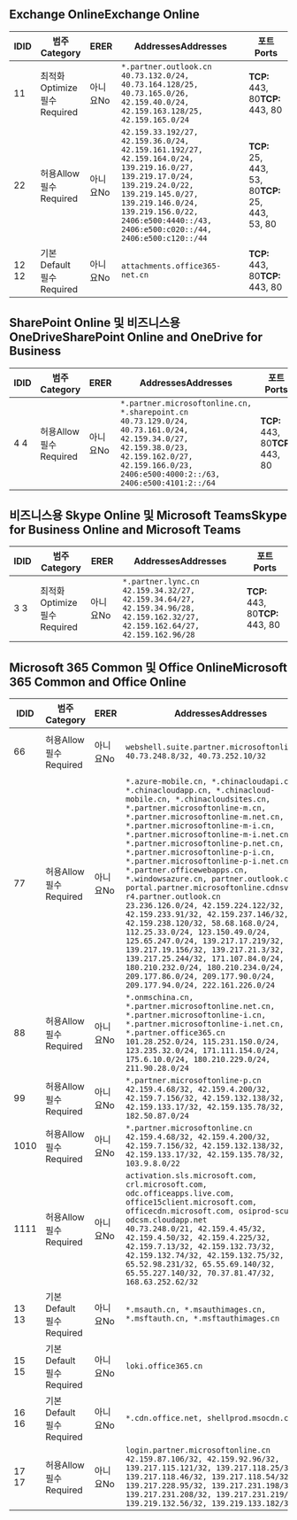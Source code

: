 <!--THIS FILE IS AUTOMATICALLY GENERATED. MANUAL CHANGES WILL BE OVERWRITTEN.-->
<!--Please contact the Office 365 Endpoints team with any questions.-->
<!--China endpoints version 2020082800-->
<!--File generated 2020-10-08 15:23:02.5041-->

## <a name="exchange-online"></a><span data-ttu-id="9c5b9-101">Exchange Online</span><span class="sxs-lookup"><span data-stu-id="9c5b9-101">Exchange Online</span></span>

<span data-ttu-id="9c5b9-102">ID</span><span class="sxs-lookup"><span data-stu-id="9c5b9-102">ID</span></span> | <span data-ttu-id="9c5b9-103">범주</span><span class="sxs-lookup"><span data-stu-id="9c5b9-103">Category</span></span> | <span data-ttu-id="9c5b9-104">ER</span><span class="sxs-lookup"><span data-stu-id="9c5b9-104">ER</span></span> | <span data-ttu-id="9c5b9-105">Addresses</span><span class="sxs-lookup"><span data-stu-id="9c5b9-105">Addresses</span></span> | <span data-ttu-id="9c5b9-106">포트</span><span class="sxs-lookup"><span data-stu-id="9c5b9-106">Ports</span></span>
-- | -------------------- | -- | ---------------------------------------------------------------------------------------------------------------------------------------------------------------------------------------------------------------------------------------------- | ------------------------
<span data-ttu-id="9c5b9-107">1</span><span class="sxs-lookup"><span data-stu-id="9c5b9-107">1</span></span> | <span data-ttu-id="9c5b9-108">최적화</span><span class="sxs-lookup"><span data-stu-id="9c5b9-108">Optimize</span></span><BR><span data-ttu-id="9c5b9-109">필수</span><span class="sxs-lookup"><span data-stu-id="9c5b9-109">Required</span></span> | <span data-ttu-id="9c5b9-110">아니요</span><span class="sxs-lookup"><span data-stu-id="9c5b9-110">No</span></span> | `*.partner.outlook.cn`<BR>`40.73.132.0/24, 40.73.164.128/25, 40.73.165.0/26, 42.159.40.0/24, 42.159.163.128/25, 42.159.165.0/24` | <span data-ttu-id="9c5b9-111">**TCP:** 443, 80</span><span class="sxs-lookup"><span data-stu-id="9c5b9-111">**TCP:** 443, 80</span></span>
<span data-ttu-id="9c5b9-112">2</span><span class="sxs-lookup"><span data-stu-id="9c5b9-112">2</span></span> | <span data-ttu-id="9c5b9-113">허용</span><span class="sxs-lookup"><span data-stu-id="9c5b9-113">Allow</span></span><BR><span data-ttu-id="9c5b9-114">필수</span><span class="sxs-lookup"><span data-stu-id="9c5b9-114">Required</span></span> | <span data-ttu-id="9c5b9-115">아니요</span><span class="sxs-lookup"><span data-stu-id="9c5b9-115">No</span></span> | `42.159.33.192/27, 42.159.36.0/24, 42.159.161.192/27, 42.159.164.0/24, 139.219.16.0/27, 139.219.17.0/24, 139.219.24.0/22, 139.219.145.0/27, 139.219.146.0/24, 139.219.156.0/22, 2406:e500:4440::/43, 2406:e500:c020::/44, 2406:e500:c120::/44` | <span data-ttu-id="9c5b9-116">**TCP:** 25, 443, 53, 80</span><span class="sxs-lookup"><span data-stu-id="9c5b9-116">**TCP:** 25, 443, 53, 80</span></span>
<span data-ttu-id="9c5b9-117">12 </span><span class="sxs-lookup"><span data-stu-id="9c5b9-117">12</span></span> | <span data-ttu-id="9c5b9-118">기본</span><span class="sxs-lookup"><span data-stu-id="9c5b9-118">Default</span></span><BR><span data-ttu-id="9c5b9-119">필수</span><span class="sxs-lookup"><span data-stu-id="9c5b9-119">Required</span></span> | <span data-ttu-id="9c5b9-120">아니요</span><span class="sxs-lookup"><span data-stu-id="9c5b9-120">No</span></span> | `attachments.office365-net.cn` | <span data-ttu-id="9c5b9-121">**TCP:** 443, 80</span><span class="sxs-lookup"><span data-stu-id="9c5b9-121">**TCP:** 443, 80</span></span>

## <a name="sharepoint-online-and-onedrive-for-business"></a><span data-ttu-id="9c5b9-122">SharePoint Online 및 비즈니스용 OneDrive</span><span class="sxs-lookup"><span data-stu-id="9c5b9-122">SharePoint Online and OneDrive for Business</span></span>

<span data-ttu-id="9c5b9-123">ID</span><span class="sxs-lookup"><span data-stu-id="9c5b9-123">ID</span></span> | <span data-ttu-id="9c5b9-124">범주</span><span class="sxs-lookup"><span data-stu-id="9c5b9-124">Category</span></span> | <span data-ttu-id="9c5b9-125">ER</span><span class="sxs-lookup"><span data-stu-id="9c5b9-125">ER</span></span> | <span data-ttu-id="9c5b9-126">Addresses</span><span class="sxs-lookup"><span data-stu-id="9c5b9-126">Addresses</span></span> | <span data-ttu-id="9c5b9-127">포트</span><span class="sxs-lookup"><span data-stu-id="9c5b9-127">Ports</span></span>
-- | ----------------- | -- | --------------------------------------------------------------------------------------------------------------------------------------------------------------------------------------------------- | ----------------
<span data-ttu-id="9c5b9-128">4 </span><span class="sxs-lookup"><span data-stu-id="9c5b9-128">4</span></span> | <span data-ttu-id="9c5b9-129">허용</span><span class="sxs-lookup"><span data-stu-id="9c5b9-129">Allow</span></span><BR><span data-ttu-id="9c5b9-130">필수</span><span class="sxs-lookup"><span data-stu-id="9c5b9-130">Required</span></span> | <span data-ttu-id="9c5b9-131">아니요</span><span class="sxs-lookup"><span data-stu-id="9c5b9-131">No</span></span> | `*.partner.microsoftonline.cn, *.sharepoint.cn`<BR>`40.73.129.0/24, 40.73.161.0/24, 42.159.34.0/27, 42.159.38.0/23, 42.159.162.0/27, 42.159.166.0/23, 2406:e500:4000:2::/63, 2406:e500:4101:2::/64` | <span data-ttu-id="9c5b9-132">**TCP:** 443, 80</span><span class="sxs-lookup"><span data-stu-id="9c5b9-132">**TCP:** 443, 80</span></span>

## <a name="skype-for-business-online-and-microsoft-teams"></a><span data-ttu-id="9c5b9-133">비즈니스용 Skype Online 및 Microsoft Teams</span><span class="sxs-lookup"><span data-stu-id="9c5b9-133">Skype for Business Online and Microsoft Teams</span></span>

<span data-ttu-id="9c5b9-134">ID</span><span class="sxs-lookup"><span data-stu-id="9c5b9-134">ID</span></span> | <span data-ttu-id="9c5b9-135">범주</span><span class="sxs-lookup"><span data-stu-id="9c5b9-135">Category</span></span> | <span data-ttu-id="9c5b9-136">ER</span><span class="sxs-lookup"><span data-stu-id="9c5b9-136">ER</span></span> | <span data-ttu-id="9c5b9-137">Addresses</span><span class="sxs-lookup"><span data-stu-id="9c5b9-137">Addresses</span></span> | <span data-ttu-id="9c5b9-138">포트</span><span class="sxs-lookup"><span data-stu-id="9c5b9-138">Ports</span></span>
-- | -------------------- | -- | -------------------------------------------------------------------------------------------------------------------------------- | ----------------
<span data-ttu-id="9c5b9-139">3 </span><span class="sxs-lookup"><span data-stu-id="9c5b9-139">3</span></span> | <span data-ttu-id="9c5b9-140">최적화</span><span class="sxs-lookup"><span data-stu-id="9c5b9-140">Optimize</span></span><BR><span data-ttu-id="9c5b9-141">필수</span><span class="sxs-lookup"><span data-stu-id="9c5b9-141">Required</span></span> | <span data-ttu-id="9c5b9-142">아니요</span><span class="sxs-lookup"><span data-stu-id="9c5b9-142">No</span></span> | `*.partner.lync.cn`<BR>`42.159.34.32/27, 42.159.34.64/27, 42.159.34.96/28, 42.159.162.32/27, 42.159.162.64/27, 42.159.162.96/28` | <span data-ttu-id="9c5b9-143">**TCP:** 443, 80</span><span class="sxs-lookup"><span data-stu-id="9c5b9-143">**TCP:** 443, 80</span></span>

## <a name="microsoft-365-common-and-office-online"></a><span data-ttu-id="9c5b9-144">Microsoft 365 Common 및 Office Online</span><span class="sxs-lookup"><span data-stu-id="9c5b9-144">Microsoft 365 Common and Office Online</span></span>

<span data-ttu-id="9c5b9-145">ID</span><span class="sxs-lookup"><span data-stu-id="9c5b9-145">ID</span></span> | <span data-ttu-id="9c5b9-146">범주</span><span class="sxs-lookup"><span data-stu-id="9c5b9-146">Category</span></span> | <span data-ttu-id="9c5b9-147">ER</span><span class="sxs-lookup"><span data-stu-id="9c5b9-147">ER</span></span> | <span data-ttu-id="9c5b9-148">Addresses</span><span class="sxs-lookup"><span data-stu-id="9c5b9-148">Addresses</span></span> | <span data-ttu-id="9c5b9-149">포트</span><span class="sxs-lookup"><span data-stu-id="9c5b9-149">Ports</span></span>
-- | ------------------- | -- | ---------------------------------------------------------------------------------------------------------------------------------------------------------------------------------------------------------------------------------------------------------------------------------------------------------------------------------------------------------------------------------------------------------------------------------------------------------------------------------------------------------------------------------------------------------------------------------------------------------------------------------------------------------------------------------------------------------------------------------------------------------------------------------------------------------------------------------------------------------------------------- | ----------------
<span data-ttu-id="9c5b9-150">6</span><span class="sxs-lookup"><span data-stu-id="9c5b9-150">6</span></span> | <span data-ttu-id="9c5b9-151">허용</span><span class="sxs-lookup"><span data-stu-id="9c5b9-151">Allow</span></span><BR><span data-ttu-id="9c5b9-152">필수</span><span class="sxs-lookup"><span data-stu-id="9c5b9-152">Required</span></span> | <span data-ttu-id="9c5b9-153">아니요</span><span class="sxs-lookup"><span data-stu-id="9c5b9-153">No</span></span> | `webshell.suite.partner.microsoftonline.cn`<BR>`40.73.248.8/32, 40.73.252.10/32` | <span data-ttu-id="9c5b9-154">**TCP:** 443, 80</span><span class="sxs-lookup"><span data-stu-id="9c5b9-154">**TCP:** 443, 80</span></span>
<span data-ttu-id="9c5b9-155">7</span><span class="sxs-lookup"><span data-stu-id="9c5b9-155">7</span></span> | <span data-ttu-id="9c5b9-156">허용</span><span class="sxs-lookup"><span data-stu-id="9c5b9-156">Allow</span></span><BR><span data-ttu-id="9c5b9-157">필수</span><span class="sxs-lookup"><span data-stu-id="9c5b9-157">Required</span></span> | <span data-ttu-id="9c5b9-158">아니요</span><span class="sxs-lookup"><span data-stu-id="9c5b9-158">No</span></span> | `*.azure-mobile.cn, *.chinacloudapi.cn, *.chinacloudapp.cn, *.chinacloud-mobile.cn, *.chinacloudsites.cn, *.partner.microsoftonline-m.cn, *.partner.microsoftonline-m.net.cn, *.partner.microsoftonline-m-i.cn, *.partner.microsoftonline-m-i.net.cn, *.partner.microsoftonline-p.net.cn, *.partner.microsoftonline-p-i.cn, *.partner.microsoftonline-p-i.net.cn, *.partner.officewebapps.cn, *.windowsazure.cn, partner.outlook.cn, portal.partner.microsoftonline.cdnsvc.com, r4.partner.outlook.cn`<BR>`23.236.126.0/24, 42.159.224.122/32, 42.159.233.91/32, 42.159.237.146/32, 42.159.238.120/32, 58.68.168.0/24, 112.25.33.0/24, 123.150.49.0/24, 125.65.247.0/24, 139.217.17.219/32, 139.217.19.156/32, 139.217.21.3/32, 139.217.25.244/32, 171.107.84.0/24, 180.210.232.0/24, 180.210.234.0/24, 209.177.86.0/24, 209.177.90.0/24, 209.177.94.0/24, 222.161.226.0/24` | <span data-ttu-id="9c5b9-159">**TCP:** 443, 80</span><span class="sxs-lookup"><span data-stu-id="9c5b9-159">**TCP:** 443, 80</span></span>
<span data-ttu-id="9c5b9-160">8</span><span class="sxs-lookup"><span data-stu-id="9c5b9-160">8</span></span> | <span data-ttu-id="9c5b9-161">허용</span><span class="sxs-lookup"><span data-stu-id="9c5b9-161">Allow</span></span><BR><span data-ttu-id="9c5b9-162">필수</span><span class="sxs-lookup"><span data-stu-id="9c5b9-162">Required</span></span> | <span data-ttu-id="9c5b9-163">아니요</span><span class="sxs-lookup"><span data-stu-id="9c5b9-163">No</span></span> | `*.onmschina.cn, *.partner.microsoftonline.net.cn, *.partner.microsoftonline-i.cn, *.partner.microsoftonline-i.net.cn, *.partner.office365.cn`<BR>`101.28.252.0/24, 115.231.150.0/24, 123.235.32.0/24, 171.111.154.0/24, 175.6.10.0/24, 180.210.229.0/24, 211.90.28.0/24` | <span data-ttu-id="9c5b9-164">**TCP:** 443, 80</span><span class="sxs-lookup"><span data-stu-id="9c5b9-164">**TCP:** 443, 80</span></span>
<span data-ttu-id="9c5b9-165">9</span><span class="sxs-lookup"><span data-stu-id="9c5b9-165">9</span></span> | <span data-ttu-id="9c5b9-166">허용</span><span class="sxs-lookup"><span data-stu-id="9c5b9-166">Allow</span></span><BR><span data-ttu-id="9c5b9-167">필수</span><span class="sxs-lookup"><span data-stu-id="9c5b9-167">Required</span></span> | <span data-ttu-id="9c5b9-168">아니요</span><span class="sxs-lookup"><span data-stu-id="9c5b9-168">No</span></span> | `*.partner.microsoftonline-p.cn`<BR>`42.159.4.68/32, 42.159.4.200/32, 42.159.7.156/32, 42.159.132.138/32, 42.159.133.17/32, 42.159.135.78/32, 182.50.87.0/24` | <span data-ttu-id="9c5b9-169">**TCP:** 443, 80</span><span class="sxs-lookup"><span data-stu-id="9c5b9-169">**TCP:** 443, 80</span></span>
<span data-ttu-id="9c5b9-170">10</span><span class="sxs-lookup"><span data-stu-id="9c5b9-170">10</span></span> | <span data-ttu-id="9c5b9-171">허용</span><span class="sxs-lookup"><span data-stu-id="9c5b9-171">Allow</span></span><BR><span data-ttu-id="9c5b9-172">필수</span><span class="sxs-lookup"><span data-stu-id="9c5b9-172">Required</span></span> | <span data-ttu-id="9c5b9-173">아니요</span><span class="sxs-lookup"><span data-stu-id="9c5b9-173">No</span></span> | `*.partner.microsoftonline.cn`<BR>`42.159.4.68/32, 42.159.4.200/32, 42.159.7.156/32, 42.159.132.138/32, 42.159.133.17/32, 42.159.135.78/32, 103.9.8.0/22` | <span data-ttu-id="9c5b9-174">**TCP:** 443, 80</span><span class="sxs-lookup"><span data-stu-id="9c5b9-174">**TCP:** 443, 80</span></span>
<span data-ttu-id="9c5b9-175">11</span><span class="sxs-lookup"><span data-stu-id="9c5b9-175">11</span></span> | <span data-ttu-id="9c5b9-176">허용</span><span class="sxs-lookup"><span data-stu-id="9c5b9-176">Allow</span></span><BR><span data-ttu-id="9c5b9-177">필수</span><span class="sxs-lookup"><span data-stu-id="9c5b9-177">Required</span></span> | <span data-ttu-id="9c5b9-178">아니요</span><span class="sxs-lookup"><span data-stu-id="9c5b9-178">No</span></span> | `activation.sls.microsoft.com, crl.microsoft.com, odc.officeapps.live.com, office15client.microsoft.com, officecdn.microsoft.com, osiprod-scus01-odcsm.cloudapp.net`<BR>`40.73.248.0/21, 42.159.4.45/32, 42.159.4.50/32, 42.159.4.225/32, 42.159.7.13/32, 42.159.132.73/32, 42.159.132.74/32, 42.159.132.75/32, 65.52.98.231/32, 65.55.69.140/32, 65.55.227.140/32, 70.37.81.47/32, 168.63.252.62/32` | <span data-ttu-id="9c5b9-179">**TCP:** 443, 80</span><span class="sxs-lookup"><span data-stu-id="9c5b9-179">**TCP:** 443, 80</span></span>
<span data-ttu-id="9c5b9-180">13 </span><span class="sxs-lookup"><span data-stu-id="9c5b9-180">13</span></span> | <span data-ttu-id="9c5b9-181">기본</span><span class="sxs-lookup"><span data-stu-id="9c5b9-181">Default</span></span><BR><span data-ttu-id="9c5b9-182">필수</span><span class="sxs-lookup"><span data-stu-id="9c5b9-182">Required</span></span> | <span data-ttu-id="9c5b9-183">아니요</span><span class="sxs-lookup"><span data-stu-id="9c5b9-183">No</span></span> | `*.msauth.cn, *.msauthimages.cn, *.msftauth.cn, *.msftauthimages.cn` | <span data-ttu-id="9c5b9-184">**TCP:** 443, 80</span><span class="sxs-lookup"><span data-stu-id="9c5b9-184">**TCP:** 443, 80</span></span>
<span data-ttu-id="9c5b9-185">15 </span><span class="sxs-lookup"><span data-stu-id="9c5b9-185">15</span></span> | <span data-ttu-id="9c5b9-186">기본</span><span class="sxs-lookup"><span data-stu-id="9c5b9-186">Default</span></span><BR><span data-ttu-id="9c5b9-187">필수</span><span class="sxs-lookup"><span data-stu-id="9c5b9-187">Required</span></span> | <span data-ttu-id="9c5b9-188">아니요</span><span class="sxs-lookup"><span data-stu-id="9c5b9-188">No</span></span> | `loki.office365.cn` | <span data-ttu-id="9c5b9-189">**TCP:** 443</span><span class="sxs-lookup"><span data-stu-id="9c5b9-189">**TCP:** 443</span></span>
<span data-ttu-id="9c5b9-190">16 </span><span class="sxs-lookup"><span data-stu-id="9c5b9-190">16</span></span> | <span data-ttu-id="9c5b9-191">기본</span><span class="sxs-lookup"><span data-stu-id="9c5b9-191">Default</span></span><BR><span data-ttu-id="9c5b9-192">필수</span><span class="sxs-lookup"><span data-stu-id="9c5b9-192">Required</span></span> | <span data-ttu-id="9c5b9-193">아니요</span><span class="sxs-lookup"><span data-stu-id="9c5b9-193">No</span></span> | `*.cdn.office.net, shellprod.msocdn.com` | <span data-ttu-id="9c5b9-194">**TCP:** 443</span><span class="sxs-lookup"><span data-stu-id="9c5b9-194">**TCP:** 443</span></span>
<span data-ttu-id="9c5b9-195">17 </span><span class="sxs-lookup"><span data-stu-id="9c5b9-195">17</span></span> | <span data-ttu-id="9c5b9-196">허용</span><span class="sxs-lookup"><span data-stu-id="9c5b9-196">Allow</span></span><BR><span data-ttu-id="9c5b9-197">필수</span><span class="sxs-lookup"><span data-stu-id="9c5b9-197">Required</span></span> | <span data-ttu-id="9c5b9-198">아니요</span><span class="sxs-lookup"><span data-stu-id="9c5b9-198">No</span></span> | `login.partner.microsoftonline.cn`<BR>`42.159.87.106/32, 42.159.92.96/32, 139.217.115.121/32, 139.217.118.25/32, 139.217.118.46/32, 139.217.118.54/32, 139.217.228.95/32, 139.217.231.198/32, 139.217.231.208/32, 139.217.231.219/32, 139.219.132.56/32, 139.219.133.182/32` | <span data-ttu-id="9c5b9-199">**TCP:** 443, 80</span><span class="sxs-lookup"><span data-stu-id="9c5b9-199">**TCP:** 443, 80</span></span>
